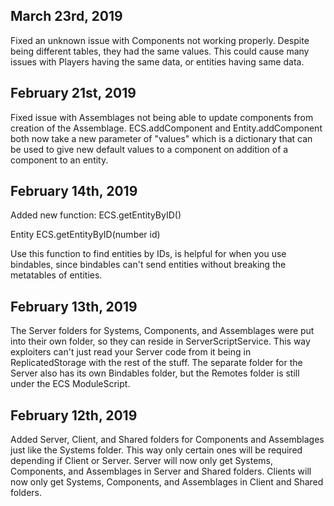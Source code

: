 ## March 23rd, 2019
Fixed an unknown issue with Components not working properly. Despite being different tables,
they had the same values. This could cause many issues with Players having the same data, or entities
having same data.


## February 21st, 2019
Fixed issue with Assemblages not being able to update components from creation of the Assemblage.
ECS.addComponent and Entity.addComponent both now take a new parameter of "values" which is a dictionary
that can be used to give new default values to a component on addition of a component to an entity.


## February 14th, 2019
Added new function: ECS.getEntityByID()

Entity ECS.getEntityByID(number id)

Use this function to find entities by IDs, is helpful for when you use bindables, since bindables can't send entities
without breaking the metatables of entities.


## February 13th, 2019
The Server folders for Systems, Components, and Assemblages were put into their own folder, so they can reside
in ServerScriptService. This way exploiters can't just read your Server code from it being in ReplicatedStorage with the rest of the stuff.
The separate folder for the Server also has its own Bindables folder, but the Remotes folder is still under the ECS ModuleScript.


## February 12th, 2019
Added Server, Client, and Shared folders for Components and Assemblages just like the Systems folder. This way only certain ones will be required depending if Client or Server. Server will now only get Systems, Components, and Assemblages in Server and Shared folders. Clients will now only get Systems, Components, and Assemblages in Client and Shared folders.
